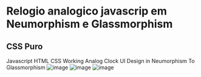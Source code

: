 # Relogio analogico javascrip em Neumorphism e Glassmorphism

## CSS Puro

Javascript HTML CSS Working Analog Clock UI Design in Neumorphism To Glassmorphism
![image](https://user-images.githubusercontent.com/12601068/106204612-06189980-619c-11eb-9844-6cf4a834d11f.png)
![image](https://user-images.githubusercontent.com/12601068/106205805-dbc7db80-619d-11eb-8d19-29f1ae5e722a.png)
![image](https://user-images.githubusercontent.com/12601068/106208107-9e654d00-61a1-11eb-9170-f2fdb9244d8a.png)
